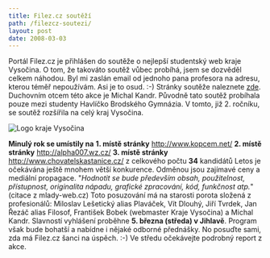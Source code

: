 ```yaml
---
title: Filez.cz soutěží
path: /filezcz-soutezi/
layout: post
date: 2008-03-03
---
```


Portál Filez.cz je přihlášen do soutěže o nejlepší studentský web kraje Vysočina. O tom, že takováto soutěž vůbec probíhá, jsem se dozvěděl celkem náhodou. Byl mi zaslán email od jednoho pana profesora na adresu, kterou téměř nepoužívám. Asi je to osud. :-) Stránky soutěže naleznete [zde](http://www.mlady-web.cz/). Duchovním otcem této akce je Michal Kandr. Původně tato soutěž probíhala pouze mezi studenty Havlíčko Brodského Gymnázia. V tomto, již 2. ročníku, se soutěž rozšířila na celý kraj Vysočina. 

![Logo kraje Vysočina](../wp-legacy-content/kraj-vysocina.gif)

**Minulý rok se umístily na** **1\. místě stránky** <http://www.kopcem.net/> **2\. místě stránky** <http://alpha007.wz.cz/> **3\. místě stránky** <http://www.chovatelskastanice.cz/> z celkového počtu **34** kandidátů Letos je očekávána ještě mnohem větší konkurence. Odměnou jsou zajímavé ceny a mediální propagace. "_Hodnotit se bude především obsah, použitelnost, přístupnost, originalita nápadu, grafické zpracování, kód, funkčnost atp._" (citace z mlady-web.cz) Toto posuzování má na starosti porota složená z profesionálů: Miloslav Lešetický alias Plaváček, Vít Dlouhý, Jiří Tvrdek, Jan Řezáč alias Filosof, František Bobek (webmaster Kraje Vysočina) a Michal Kandr. Slavností vyhlášení proběhne **5\. března (středa) v Jihlavě**. Program však bude bohatší a nabídne i nějaké odborné přednášky. No posuďte sami, zda má Filez.cz šanci na úspěch. :-) Ve středu očekávejte podrobný report z akce.